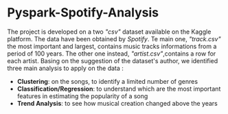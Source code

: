# Pyspark-Spotify-Analysis

The project is developed on a two *"csv"* dataset available on the Kaggle platform. The data have been obtained by *Spotify*. Te main one, *"track.csv"* the most important and largest, contains music tracks informations from a period of 100 years. The other one instead, *"artist.csv"*,contains a row for each artist. Basing on the suggestion of the dataset's author, we identified three main analysis to apply on the data : 
- **Clustering**: on the songs, to identify a limited number of genres 
- **Classification/Regression**: to understand which are the most important features in estimating the popularity of a song
- **Trend Analysis**: to see how musical creation changed above the years
